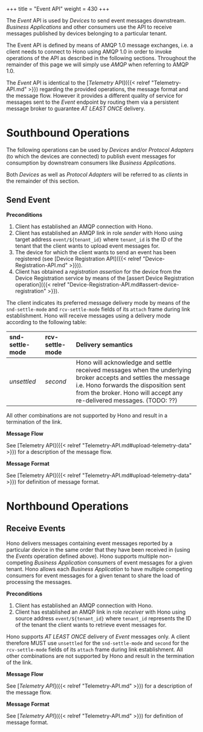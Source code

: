 +++
title = "Event API"
weight = 430
+++

The *Event* API is used by *Devices* to send event messages downstream.
*Business Applications* and other consumers use the API to receive messages published by devices belonging to a particular tenant.
<!--more-->

The Event API is defined by means of AMQP 1.0 message exchanges, i.e. a client needs to connect to Hono using AMQP 1.0 in order to invoke operations of the API as described in the following sections. Throughout the remainder of this page we will simply use *AMQP* when referring to AMQP 1.0.

The *Event* API is identical to the [*Telemetry* API]({{< relref "Telemetry-API.md" >}}) regarding the provided operations, the message format and the message flow. 
However it provides a different quality of service for messages sent to the *Event* endpoint by routing them via a persistent message broker to guarantee *AT LEAST ONCE* delivery.

# Southbound Operations

The following operations can be used by *Devices* and/or *Protocol Adapters* (to which the devices are connected) to publish event messages for consumption by downstream consumers like *Business Applications*.

Both *Devices* as well as *Protocol Adapters* will be referred to as *clients* in the remainder of this section.

## Send Event

**Preconditions**

1. Client has established an AMQP connection with Hono.
1. Client has established an AMQP link in role *sender* with Hono using target address `event/${tenant_id}` where `tenant_id` is the ID of the tenant that the client wants to upload event messages for. 
1. The device for which the client wants to send an event has been registered (see [Device Registration API]({{< relref "Device-Registration-API.md" >}})).
1. Client has obtained a *registration assertion* for the device from the Device Registration service by means of the [assert Device Registration operation]({{< relref "Device-Registration-API.md#assert-device-registration" >}}).

The client indicates its preferred message delivery mode by means of the `snd-settle-mode` and `rcv-settle-mode` fields of its `attach` frame during link establishment. Hono will receive messages using a delivery mode according to the following table:

| snd-settle-mode | rcv-settle-mode | Delivery semantics |
| :-------------- | :-------------- | :----------------- |
| *unsettled*     | *second*        | Hono will acknowledge and settle received messages when the underlying broker accepts and settles the message i.e. Hono forwards the disposition sent from the broker. Hono will accept any re-delivered messages. (TODO: ??) |

All other combinations are not supported by Hono and result in a termination of the link.

**Message Flow**

See [Telemetry API]({{< relref "Telemetry-API.md#upload-telemetry-data" >}}) for a description of the message flow.

**Message Format**

See [Telemetry API]({{< relref "Telemetry-API.md#upload-telemetry-data" >}}) for definition of message format.

# Northbound Operations

## Receive Events

Hono delivers messages containing event messages reported by a particular device in the same order that they have been received in (using the *Events* operation defined above).
Hono supports multiple non-competing *Business Application* consumers of event messages for a given tenant. Hono allows each *Business Application* to have multiple competing consumers for event messages for a given tenant to share the load of processing the messages.

**Preconditions**

1. Client has established an AMQP connection with Hono.
2. Client has established an AMQP link in role *receiver* with Hono using source address `event/${tenant_id}` where `tenant_id` represents the ID of the tenant the client wants to retrieve event messages for.

Hono supports *AT LEAST ONCE* delivery of *Event* messages only. A client therefore MUST use `unsettled` for the `snd-settle-mode` and `second` for the `rcv-settle-mode` fields of its `attach` frame during link establishment. All other combinations are not supported by Hono and result in the termination of the link.

**Message Flow**

See [*Telemetry API*]({{< relref "Telemetry-API.md" >}}) for a description of the message flow.

**Message Format**

See [*Telemetry API*]({{< relref "Telemetry-API.md" >}}) for definition of message format. 
